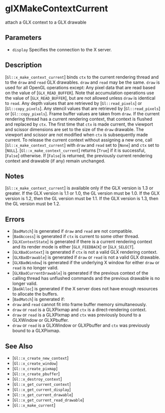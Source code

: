 # glXMakeContextCurrent
attach a GLX context to a GLX drawable

## Parameters
- `display`
  Specifies the connection to the X server.

## Description
[`Gl::x_make_context_current`] binds `ctx` to the current rendering
  thread and to the `draw` and `read` GLX drawables. `draw` and `read`
  may be the same.
`draw` is used for all OpenGL operations except:
Any pixel data that are read based on the value of
  [`GLX_READ_BUFFER`]. Note that accumulation operations use the value
  of [`GLX_READ_BUFFER`], but are not allowed unless `draw` is identical
  to `read`.
Any depth values that are retrieved by [`Gl::read_pixels`] or
  [`Gl::copy_pixels`].
Any stencil values that are retrieved by [`Gl::read_pixels`] or
  [`Gl::copy_pixels`].
Frame buffer values are taken from `draw`.
If the current rendering thread has a current rendering context, that
  context is flushed and replaced by `ctx`.
The first time that `ctx` is made current, the viewport and scissor
  dimensions are set to the size of the `draw` drawable. The viewport
  and scissor are not modified when `ctx` is subsequently made current.
To release the current context without assigning a new one, call
  [`Gl::x_make_context_current`] with `draw` and `read` set to [`None`]
  and `ctx` set to [`NULL`].
[`Gl::x_make_context_current`] returns [`True`] if it is successful,
  [`False`] otherwise. If [`False`] is returned, the previously current
  rendering context and drawable (if any) remain unchanged.

## Notes
[`Gl::x_make_context_current`] is available only if the GLX version is
  1.3 or greater.
If the GLX version is 1.1 or 1.0, the GL version must be 1.0. If the
  GLX version is 1.2, then the GL version must be 1.1. If the GLX
  version is 1.3, then the GL version must be 1.2.


## Errors
- [`BadMatch`] is generated if `draw` and `read` are not compatible.
- [`BadAccess`] is generated if `ctx` is current to some other thread.
- [`GLXContextState`] is generated if there is a current rendering
  context and its render mode is either [`GLX_FEEDBACK`] or
  [`GLX_SELECT`].
- [`GLXBadContext`] is generated if `ctx` is not a valid GLX rendering
  context.
- [`GLXBadDrawable`] is generated if `draw` or `read` is not a valid GLX
  drawable.
- [`GLXBadWindow`] is generated if the underlying X window for either
  `draw` or `read` is no longer valid.
- [`GLXBadCurrentDrawable`] is generated if the previous context of the
  calling thread has unflushed commands and the previous drawable is no
  longer valid.
- [`BadAlloc`] is generated if the X server does not have enough
  resources to allocate the buffers.
- [`BadMatch`] is generated if:
- `draw` and `read` cannot fit into frame buffer memory simultaneously.
- `draw` or `read` is a GLXPixmap and `ctx` is a direct-rendering
  context.
- `draw` or `read` is a GLXPixmap and `ctx` was previously bound to a
  GLXWindow or GLXPbuffer.
- `draw` or `read` is a GLXWindow or GLXPbuffer and `ctx` was previously
  bound to a GLXPixmap.

## See Also
- [`Gl::x_create_new_context`]
- [`Gl::x_create_window`]
- [`Gl::x_create_pixmap`]
- [`Gl::x_create_pbuffer`]
- [`Gl::x_destroy_context`]
- [`Gl::x_get_current_context`]
- [`Gl::x_get_current_display`]
- [`Gl::x_get_current_drawable`]
- [`Gl::x_get_current_read_drawable`]
- [`Gl::x_make_current`]
